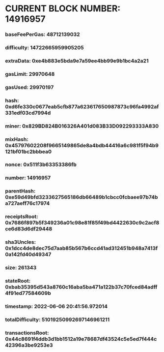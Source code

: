 # CURRENT BLOCK NUMBER: 14916957

### baseFeePerGas: 48712139032
### difficulty: 14722665959905205
### extraData: 0xe4b883e5bda9e7a59ee4bb99e9b1bc4a2a21
### gasLimit: 29970648
### gasUsed: 29970197
### hash: 0xd6fe330c0677eab5cfb877a623617650987873c96fa4992af331edf03cd7994d
### miner: 0x829BD824B016326A401d083B33D092293333A830
### mixHash: 0x45797602208f9665149865de8a4bdb44416a6c981f5f94b9121bf01bc2bbbea0
### nonce: 0x511f3b63353386fb
### number: 14916957
### parentHash: 0xe59d49bfd3233627565186db66489b1cbcc0fcbaee97b74ba727aeff76c17974
### receiptsRoot: 0x7686f897b5f349236a01c98e81f85f49bd4422630c9c2acf8ce6d83d6df29448
### sha3Uncles: 0x1dcc4de8dec75d7aab85b567b6ccd41ad312451b948a7413f0a142fd40d49347
### size: 261343
### stateRoot: 0xbab35395d543a8760c16aba5ba471a122b37c70fced84adff4f91ed77584609b
### timestamp: 2022-06-06 20:41:56.972014
### totalDifficulty: 51019250992697146961211
### transactionsRoot: 0x44c8691f4ddb3d1bb1512a19e78687df43524c5e5ed7f444c42396a3be9253e3
